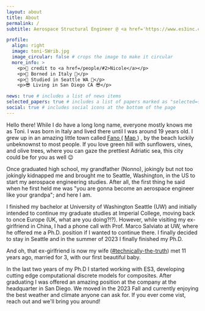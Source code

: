 ```yaml
---
layout: about
title: About
permalink: /
subtitle: Aerospace Structural Engineer @ <a href='https://www.es3inc.com'>ES3</a>

profile:
  align: right
  image: toni-SWrib.jpg
  image_circular: false # crops the image to make it circular
  more_info: >
    <p>📸 credit to <a href=/people/#2>Nicole</a></p>
    <p>🤌 Borned in Italy 🤌</p>
    <p>🧗 Studied in Seattle WA 🧗</p>
    <p>😎 Living in San Diego CA 😎</p>

news: true # includes a list of news items
selected_papers: true # includes a list of papers marked as "selected={true}"
social: true # includes social icons at the bottom of the page
---
```


Hello there! While I do have a long long name, everyone mostly knows me as Toni. I was born in Italy and lived there until I was around 19 years old. I grew up in an amazing little town called <a href="https://www.instagram.com/visit_fano/">Fano <i class="fa-brands fa-instagram"></i></a> ( <a href="https://maps.app.goo.gl/TUaqGh5np22fPjAM8">Map <i class="fa-solid fa-map"></i></a> ) , by the beach luckily unbeknownst to most people. If you love green hill with sunflowers, vines, and olive trees, where you can gaze the prettiest Adriatic sea, this city could be for you as well 😉

Once graduated high school, my grandfather (Nonno), jokingly but not too jokingly kidnapped me and brought me to Seattle, Washington, in the US to start my aerospace engineering studies. After all, the first thing he said when he first held me was "you are gonna become an aerospace engineer like your grandpa"; and here I am.

I finished my bachelor at University of Washington Seattle (UW) and initially intended to continue my graduate studies at Imperial College, moving back to once Europe (UK, what are you doing?!?). However, while visiting my ex-girlfriend in China, I had a phone call with Prof. Marco Salviato at UW, where he offered me a Ph.D. position if I wanted to continue there. I finally decided to stay in Seattle and in the summer of 2023 I finally finished my Ph.D.

And oh, that ex-girlfriend is now my wife ([#technically-the-truth](https://www.reddit.com/r/technicallythetruth/)) met 11 years ago, married for 3, with our first beautiful baby.

In the last two years of my Ph.D I started working with ES3, developing cutting edge computational discrete models for composites. After graduating I was offered an amazing position at the company at the headquarter in San Diego. We moved in the 2023 Fall and currently enjoying the best weather and climate anyone can ask for. If you ever come vist, reach out and we'll bring you around!

<!-- SEAN!!!. Tell the world about yourself. Link to your favorite [subreddit](http://reddit.com). You can put a picture in, too. The code is already in, just name your picture `prof_pic.jpg` and put it in the `img/` folder.

Put your address / P.O. box / other info right below your picture. You can also disable any of these elements by editing `profile` property of the YAML header of your `_pages/about.md`. Edit `_bibliography/papers.bib` and Jekyll will render your [publications page](/al-folio/publications/) automatically.

Link to your social media connections, too. This theme is set up to use [Font Awesome icons](https://fontawesome.com/) and [Academicons](https://jpswalsh.github.io/academicons/), like the ones below. Add your Facebook, Twitter, LinkedIn, Google Scholar, or just disable all of them. -->
